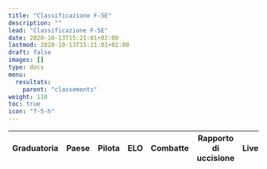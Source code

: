 ```yaml
---
title: "Classificazione F-5E"
description: ""
lead: "Classificazione F-5E"
date: 2020-10-13T15:21:01+02:00
lastmod: 2020-10-13T15:21:01+02:00
draft: false
images: []
type: docs
menu:
  resultats:
    parent: "classements"
weight: 110
toc: true
icon: "f-5-h"
---
```


<!-- Flag icons -->
<link href="https://cdnjs.cloudflare.com/ajax/libs/flag-icon-css/6.6.6/css/flag-icons.min.css" rel="stylesheet">

<div class="table-responsive">
<table
  id="table"
  data-toggle="table"
  data-search="true"
  data-data-type="text"
  data-pagination="true"
  data-page-size="25"
  data-response-handler="responseHandler"
  data-url="/data/en/elodf_1v1_classement_F5E_elo.json">
  <thead>
    <tr>
      <th data-field="Classement" data-sortable="true">Graduatoria</th>
      <th data-field="Country" data-sortable="true">Paese</th>
      <th data-field="Player">Pilota</th>
      <th data-field="ELO" data-sortable="true">ELO</th>
      <th data-field="Combats" data-sortable="true">Combatte</th>
      <th data-field="Kill ratio" data-sortable="true">Rapporto di uccisione</th>
      <th data-field="LVL" data-sortable="true">Livello</th>
    </tr>
  </thead>
</table>
</div>

<script>
  function responseHandler(res) {
    return JSON.parse(res)
  }
</script>
<link rel="stylesheet" href="https://unpkg.com/bootstrap-table@1.20.1/dist/bootstrap-table.min.css">
<script src="https://cdn.jsdelivr.net/npm/jquery/dist/jquery.min.js"></script>
<script src="https://unpkg.com/bootstrap-table@1.20.1/dist/bootstrap-table.min.js"></script>
